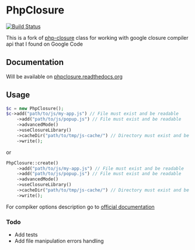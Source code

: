 # PhpClosure

[![Build Status](https://secure.travis-ci.org/loginwashere/PhpClosure.png?branch=master)](https://travis-ci.org/loginwashere/PhpClosure)

This is a fork of [php-closure](http://code.google.com/p/php-closure/) class
for working with google closure compiler api that I found on Google Code

## Documentation
Will be available on [phpclosure.readthedocs.org](https://phpclosure.readthedocs.org/en/latest/)

## Usage

```php
$c = new PhpClosure();
$c->add("path/to/js/my-app.js") // File must exist and be readable
    ->add("path/to/js/popup.js") // File must exist and be readable
    ->advancedMode()
    ->useClosureLibrary()
    ->cacheDir("path/to/tmp/js-cache/") // Directory must exist and be writable
    ->write();
```

or

```php
PhpClosure::create()
    ->add("path/to/js/my-app.js") // File must exist and be readable
    ->add("path/to/js/popup.js") // File must exist and be readable
    ->advancedMode()
    ->useClosureLibrary()
    ->cacheDir("path/to/tmp/js-cache/") // Directory must exist and be writable
    ->write();
```

For compiker options description go to [official documentation](https://developers.google.com/closure/compiler/docs/overview)

### Todo

* Add tests
* Add file manipulation errors handling
